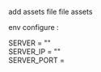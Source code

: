 add assets file file assets <br/>

env configure : <br/>

SERVER = "" <br/>
SERVER_IP = "" <br/>
SERVER_PORT = <br/>
